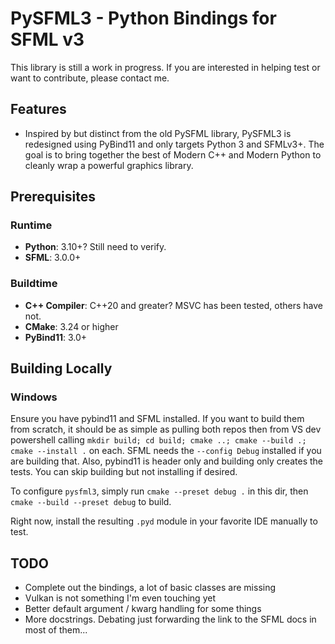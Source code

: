 # PySFML3 - Python Bindings for SFML v3

This library is still a work in progress. If you are interested in helping test or want to contribute, please contact me.

## Features

- Inspired by but distinct from the old PySFML library, PySFML3 is redesigned using PyBind11 and only targets Python 3 and SFMLv3+. The goal is to bring together the best of Modern C++ and Modern Python to cleanly wrap a powerful graphics library.

## Prerequisites

### Runtime

- **Python**: 3.10+? Still need to verify.
- **SFML**: 3.0.0+

### Buildtime

- **C++ Compiler**: C++20 and greater? MSVC has been tested, others have not.
- **CMake**: 3.24 or higher
- **PyBind11**: 3.0+

## Building Locally

### Windows

Ensure you have pybind11 and SFML installed. If you want to build them from scratch, it should be as simple as pulling both repos then from VS dev powershell calling `mkdir build; cd build; cmake ..; cmake --build .; cmake --install .` on each. SFML needs the `--config Debug` installed if you are building that. Also, pybind11 is header only and building only creates the tests. You can skip building but not installing if desired.

To configure `pysfml3`, simply run `cmake --preset debug .` in this dir, then `cmake --build --preset debug` to build.

Right now, install the resulting `.pyd` module in your favorite IDE manually to test.

## TODO

- Complete out the bindings, a lot of basic classes are missing
- Vulkan is not something I'm even touching yet
- Better default argument / kwarg handling for some things
- More docstrings. Debating just forwarding the link to the SFML docs in most of them...
